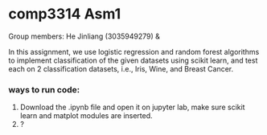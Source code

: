 # comp3314 Asm1
Group members: He Jinliang (3035949279) & 

In this assignment, we use logistic regression and random forest algorithms to implement classification of the given datasets using scikit learn, and test each on 2 classification datasets, i.e., Iris, Wine, and Breast Cancer.

### ways to run code:
1. Download the .ipynb file and open it on jupyter lab, make sure scikit learn and matplot modules are inserted.
2. ? <br>
